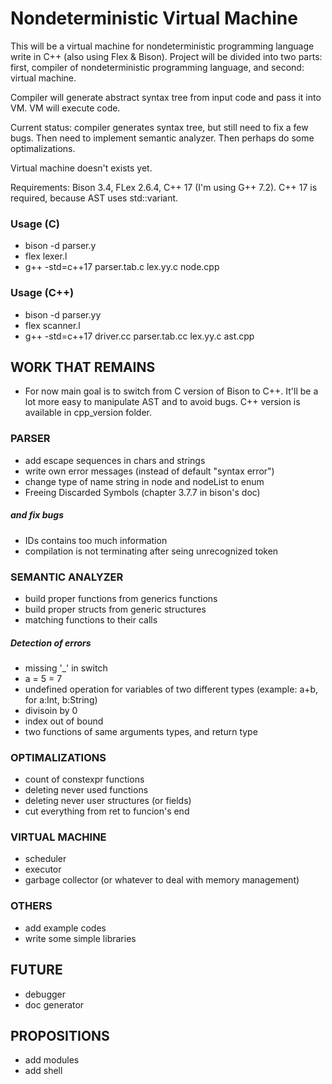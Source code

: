 # Nondeterministic Virtual Machine

This will be a virtual machine for nondeterministic programming language write in C++ (also using Flex & Bison). Project will be divided into two parts: first, compiler of nondeterministic programming language, and second: virtual machine.

Compiler will generate abstract syntax tree from input code and pass it into VM. VM will execute code.

Current status: compiler generates syntax tree, but still need to fix a few bugs. Then need to implement semantic analyzer. Then perhaps do some optimalizations.

Virtual machine doesn't exists yet.

Requirements: Bison 3.4, FLex 2.6.4, C++ 17 (I'm using G++ 7.2). C++ 17 is required, because AST uses std::variant.

### Usage (C)

- bison -d parser.y
- flex lexer.l
- g++ -std=c++17 parser.tab.c lex.yy.c node.cpp

### Usage (C++)

- bison -d parser.yy
- flex scanner.l
- g++ -std=c++17 driver.cc parser.tab.cc lex.yy.c ast.cpp

## WORK THAT REMAINS

- For now main goal is to switch from C version of Bison to C++. It'll be a lot more easy to manipulate AST and to avoid bugs. C++ version is available in cpp_version folder.

### PARSER

- add escape sequences in chars and strings
- write own error messages (instead of default "syntax error")
- change type of name string in node and nodeList to enum
- Freeing Discarded Symbols (chapter 3.7.7 in bison's doc)

##### and fix bugs

- IDs contains too much information
- compilation is not terminating after seing unrecognized token

### SEMANTIC ANALYZER

- build proper functions from generics functions
- build proper structs from generic structures
- matching functions to their calls

##### Detection of errors

- missing '_' in switch
- a = 5 = 7
- undefined operation for variables of two different types (example: a+b, for a:Int, b:String)
- divisoin by 0
- index out of bound
- two functions of same arguments types, and return type

### OPTIMALIZATIONS

- count of constexpr functions
- deleting never used functions
- deleting never user structures (or fields)
- cut everything from ret to funcion's end

### VIRTUAL MACHINE

- scheduler
- executor
- garbage collector (or whatever to deal with memory management)

### OTHERS

- add example codes
- write some simple libraries

## FUTURE

- debugger
- doc generator

## PROPOSITIONS

- add modules
- add shell